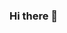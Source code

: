 ### Hi there 👋


<!--
**rLva/rLva** is a ✨ _special_ ✨ repository because its `README.md` (this file) appears on your GitHub profile.

Here are some ideas to get you started:

- 🔭 I’m currently working on my wife
- 🌱 I’m currently learning my wife
- 👯 I’m looking to collaborate on my wife
- 🤔 I’m looking for help with my wife
- 📫 How to reach me: my wife
- 😄 Pronouns: Zie/Zim/Zir
- ⚡ Fun fact: Im bog
-->
